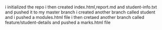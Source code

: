 i initialized the repo
i then created index.html,report.md and student-info.txt and pushed it to my master branch
i created another branch called student and i pushed a modules.html file 
i then cretaed another branch called feature/student-details and pushed a marks.html file